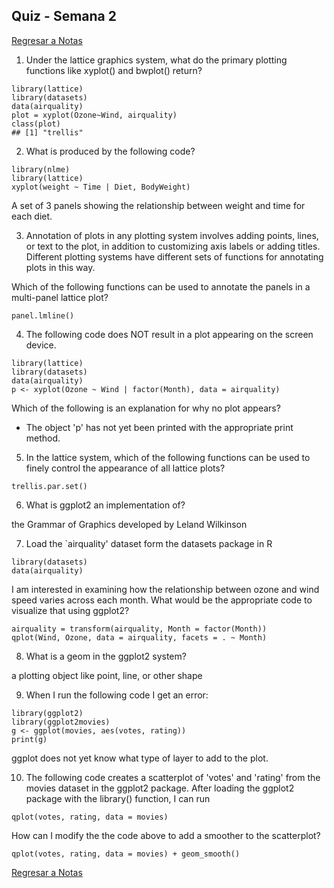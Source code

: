 ## Quiz - Semana 2
[Regresar a Notas](README.md#semana-2)

1. Under the lattice graphics system, what do the primary plotting functions like xyplot() and bwplot() return?

````Rscript
library(lattice)
library(datasets)
data(airquality)
plot = xyplot(Ozone~Wind, airquality)
class(plot)
## [1] "trellis"
````

2. What is produced by the following code?

````Rscript
library(nlme)
library(lattice)
xyplot(weight ~ Time | Diet, BodyWeight)
````

A set of 3 panels showing the relationship between weight and time for each diet.

3. Annotation of plots in any plotting system involves adding points, lines, or text to the plot, in addition to customizing axis labels or adding titles. Different plotting systems have different sets of functions for annotating plots in this way.

Which of the following functions can be used to annotate the panels in a multi-panel lattice plot?

````Rscript
panel.lmline()
````

4. The following code does NOT result in a plot appearing on the screen device.

````Rscript
library(lattice)
library(datasets)
data(airquality)
p <- xyplot(Ozone ~ Wind | factor(Month), data = airquality)
````

Which of the following is an explanation for why no plot appears?
- The object 'p' has not yet been printed with the appropriate print method.

5. In the lattice system, which of the following functions can be used to finely control the appearance of all lattice plots?

````Rscript
trellis.par.set()
````

6. What is ggplot2 an implementation of?

the Grammar of Graphics developed by Leland Wilkinson

7. Load the `airquality' dataset form the datasets package in R

````Rscript
library(datasets)
data(airquality)
````

I am interested in examining how the relationship between ozone and wind speed varies across each month. What would be the appropriate code to visualize that using ggplot2?

````Rscript
airquality = transform(airquality, Month = factor(Month))
qplot(Wind, Ozone, data = airquality, facets = . ~ Month)
````

8. What is a geom in the ggplot2 system?

a plotting object like point, line, or other shape

9. When I run the following code I get an error:

````Rscript
library(ggplot2)
library(ggplot2movies)
g <- ggplot(movies, aes(votes, rating))
print(g)
````

ggplot does not yet know what type of layer to add to the plot.

10. The following code creates a scatterplot of 'votes' and 'rating' from the movies dataset in the ggplot2 package. After loading the ggplot2 package with the library() function, I can run

````Rscript
qplot(votes, rating, data = movies)
````

How can I modify the the code above to add a smoother to the scatterplot?

````Rscript
qplot(votes, rating, data = movies) + geom_smooth()
````

[Regresar a Notas](README.md#semana-2)